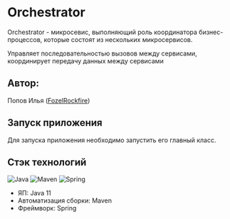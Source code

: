 # Orchestrator
Orchestrator - микросевис, выполняющий роль координатора 
бизнес-процессов, которые состоят из нескольких микросервисов.

Управляет последовательностью вызовов между сервисами, 
координирует передачу данных между сервисами

## Автор:<br>
Попов Илья ([FozelRockfire](https://github.com/FozelRockfire))<br>

## Запуск приложения

Для запуска приложения необходимо запустить его главный класс.
## Стэк технологий

![Java](https://camo.githubusercontent.com/26e74d6ef4bb4726fc8f8a6b3d4136376d691ecf85c8d3b464bfbf4259e5698d/68747470733a2f2f696d672e736869656c64732e696f2f62616467652f6a6176612d2532334544384230302e7376673f7374796c653d666f722d7468652d6261646765266c6f676f3d6a617661266c6f676f436f6c6f723d7768697465)
![Maven](https://camo.githubusercontent.com/3369dcd2bdf2ae2ae817c89b741cce47fd7b5299426bbe4e38bccab1f7a78e1f/68747470733a2f2f696d672e736869656c64732e696f2f62616467652f4d6176656e2d677265656e2e7376673f7374796c653d666f722d7468652d6261646765266c6f676f3d6d6f636b69746f266c6f676f436f6c6f723d7768697465)
![Spring](https://camo.githubusercontent.com/8c344c191d48932205896edfb0842d59c0182d3ad95a933cadaeb59809a2c6c5/68747470733a2f2f696d672e736869656c64732e696f2f62616467652f537072696e672d626c756576696f6c65742e7376673f7374796c653d666f722d7468652d6261646765266c6f676f3d737072696e67266c6f676f436f6c6f723d7768697465)

* ЯП: Java 11
* Автоматизация сборки: Maven
* Фреймворк: Spring